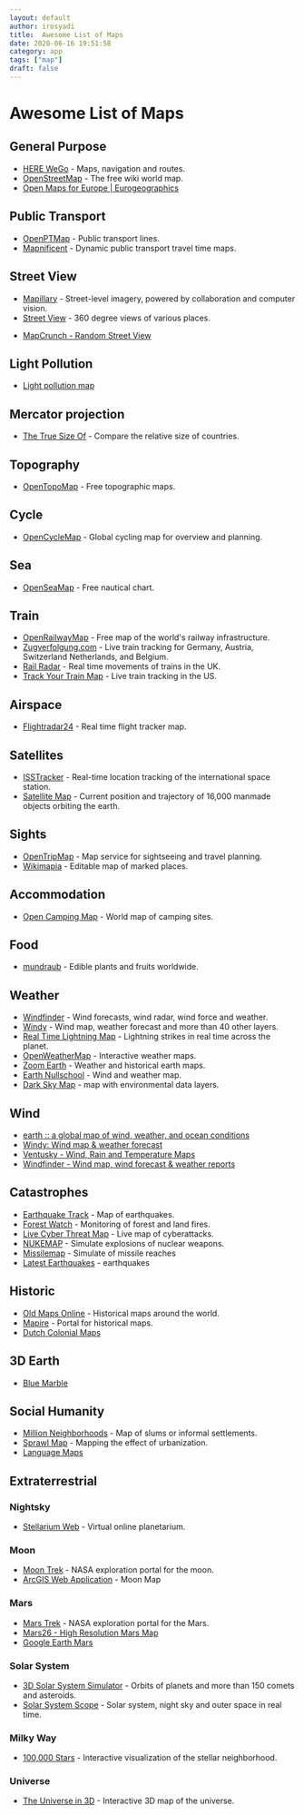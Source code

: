 ```yaml
---
layout: default
author: irosyadi
title:  Awesome List of Maps
date: 2020-06-16 19:51:58
category: app
tags: ["map"]
draft: false
---
```


# Awesome List of Maps

## General Purpose
- [HERE WeGo](https://wego.here.com/) - Maps, navigation and routes.
- [OpenStreetMap](https://www.openstreetmap.org/) - The free wiki world map.
- [Open Maps for Europe | Eurogeographics](https://www.mapsforeurope.org/)

## Public Transport
- [OpenPTMap](https://openptmap.org/) - Public transport lines.
- [Mapnificent](https://www.mapnificent.net/) - Dynamic public transport travel time maps.

## Street View
- [Mapillary](https://www.mapillary.com/app/) - Street-level imagery, powered by collaboration and computer vision.
- [Street View](https://www.google.com/maps/) - 360 degree views of various places.
* [MapCrunch - Random Street View](https://www.mapcrunch.com/)

## Light Pollution
- [Light pollution map](https://www.lightpollutionmap.info/)

## Mercator projection
- [The True Size Of](https://thetruesize.com/) - Compare the relative size of countries.

## Topography
- [OpenTopoMap](https://opentopomap.org/) - Free topographic maps.

## Cycle
- [OpenCycleMap](https://www.opencyclemap.org/) - Global cycling map for overview and planning.

## Sea
- [OpenSeaMap](https://map.openseamap.org/) - Free nautical chart.

## Train
- [OpenRailwayMap](https://www.openrailwaymap.org/) - Free map of the world's railway infrastructure.
- [Zugverfolgung.com](https://www.zugverfolgung.com/) - Live train tracking for Germany, Austria, Switzerland Netherlands, and Belgium.
- [Rail Radar](https://raildar.co.uk/radar.html) - Real time movements of trains in the UK.
- [Track Your Train Map](https://www.amtrak.com/track-your-train.html) - Live train tracking in the US.

## Airspace
- [Flightradar24](https://www.flightradar24.com/) - Real time flight tracker map.

## Satellites
- [ISSTracker](https://www.isstracker.com/) - Real-time location tracking of the international space station.
- [Satellite Map](https://maps.esri.com/rc/sat2/index.html) - Current position and trajectory of 16,000 manmade objects orbiting the earth.

## Sights
- [OpenTripMap](https://opentripmap.com/) - Map service for sightseeing and travel planning.
- [Wikimapia](https://wikimapia.org/) - Editable map of marked places.

## Accommodation
- [Open Camping Map](https://opencampingmap.org) - World map of camping sites.

## Food
- [mundraub](https://mundraub.org/map) - Edible plants and fruits worldwide.

## Weather
- [Windfinder](https://www.windfinder.com/) - Wind forecasts, wind radar, wind force and weather.
- [Windy](https://www.windy.com/) - Wind map, weather forecast and more than 40 other layers.
- [Real Time Lightning Map](https://www.lightningmaps.org/) - Lightning strikes in real time across the planet.
- [OpenWeatherMap](https://openweathermap.org/weathermap) - Interactive weather maps.
- [Zoom Earth](https://zoom.earth/) - Weather and historical earth maps.
- [Earth Nullschool](https://earth.nullschool.net/) - Wind and weather map.
- [Dark Sky Map](https://maps.darksky.net/?3d) - map with environmental data layers.

##  Wind
- [earth :: a global map of wind, weather, and ocean conditions](https://earth.nullschool.net/#current/wind/surface/level/orthographic=-250.92,-7.28,19601/loc=109.317,-7.423)
- [Windy: Wind map & weather forecast](https://www.windy.com/?-7.290,109.405,9)
- [Ventusky - Wind, Rain and Temperature Maps](https://www.ventusky.com/?p=-7.23;109.53;8&l=temperature-2m)
- [Windfinder - Wind map, wind forecast & weather reports](https://www.windfinder.com/#10/-7.4518/109.3181)

## Catastrophes
- [Earthquake Track](https://earthquaketrack.com/) - Map of earthquakes.
- [Forest Watch](https://fires.globalforestwatch.org/map) - Monitoring of forest and land fires.
- [Live Cyber Threat Map](https://threatmap.checkpoint.com/) - Live map of cyberattacks.
- [NUKEMAP](https://nuclearsecrecy.com/nukemap/) - Simulate explosions of nuclear weapons.
- [Missilemap](https://nuclearsecrecy.com/missilemap/) - Simulate of missile reaches
- [Latest Earthquakes](https://earthquake.usgs.gov/earthquakes/map/?extent=-53.74871,44.29688&extent=51.72703,258.04688&sort=largest&listOnlyShown=true) - earthquakes

## Historic
- [Old Maps Online](https://www.oldmapsonline.org) - Historical maps around the world.
- [Mapire](https://mapire.eu/) - Portal for historical maps.
- [Dutch Colonial Maps](https://ubl.webattach.nl/apps/s7)

## 3D Earth
- [Blue Marble](https://bluemarble.nitk.in/static.html)

## Social Humanity
- [Million Neighborhoods](https://millionneighborhoods.org/) - Map of slums or informal settlements.
- [Sprawl Map](https://sprawlmap.org/) - Mapping the effect of urbanization.
- [Language Maps](https://langscape.umd.edu/map.php)

## Extraterrestrial

### Nightsky
- [Stellarium Web](https://stellarium-web.org/) - Virtual online planetarium.

### Moon
- [Moon Trek](https://trek.nasa.gov/moon/) - NASA exploration portal for the moon.
- [ArcGIS Web Application](https://carto.maps.arcgis.com/apps/webappviewer3d/index.html) - Moon Map

### Mars
- [Mars Trek](https://trek.nasa.gov/mars/) - NASA exploration portal for the Mars.
- [Mars26 - High Resolution Mars Map](https://mars26.com/)
- [Google Earth Mars](https://www.google.com/mars/)

### Solar System
- [3D Solar System Simulator](https://theskylive.com/3dsolarsystem) - Orbits of planets and more than 150 comets and asteroids.
- [Solar System Scope](https://www.solarsystemscope.com/) - Solar system, night sky and outer space in real time.

### Milky Way
- [100,000 Stars](https://stars.chromeexperiments.com/) - Interactive visualization of the stellar neighborhood.

### Universe
- [The Universe in 3D](https://in-the-sky.org/ngc3d.php) - Interactive 3D map of the universe.
